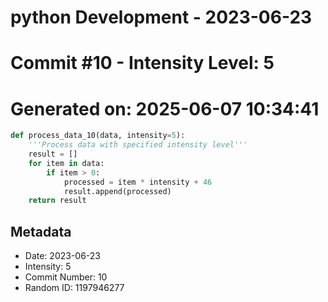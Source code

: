 ﻿# python Development - 2023-06-23
# Commit #10 - Intensity Level: 5
# Generated on: 2025-06-07 10:34:41
```python
def process_data_10(data, intensity=5):
    '''Process data with specified intensity level'''
    result = []
    for item in data:
        if item > 0:
            processed = item * intensity + 46
            result.append(processed)
    return result
```
## Metadata
- Date: 2023-06-23
- Intensity: 5
- Commit Number: 10
- Random ID: 1197946277
